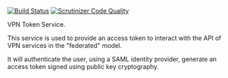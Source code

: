 [![Build Status](https://travis-ci.org/eduvpn/vpn-token-service.svg)](https://travis-ci.org/eduvpn/vpn-token-service)
[![Scrutinizer Code Quality](https://scrutinizer-ci.com/g/eduvpn/vpn-token-service/badges/quality-score.png?b=master)](https://scrutinizer-ci.com/g/eduvpn/vpn-token-service/?branch=master)

VPN Token Service.

This service is used to provide an access token to interact with the API of VPN 
services in the "federated" model.

It will authenticate the user, using a SAML identity provider, generate an
access token signed using public key cryptography.
